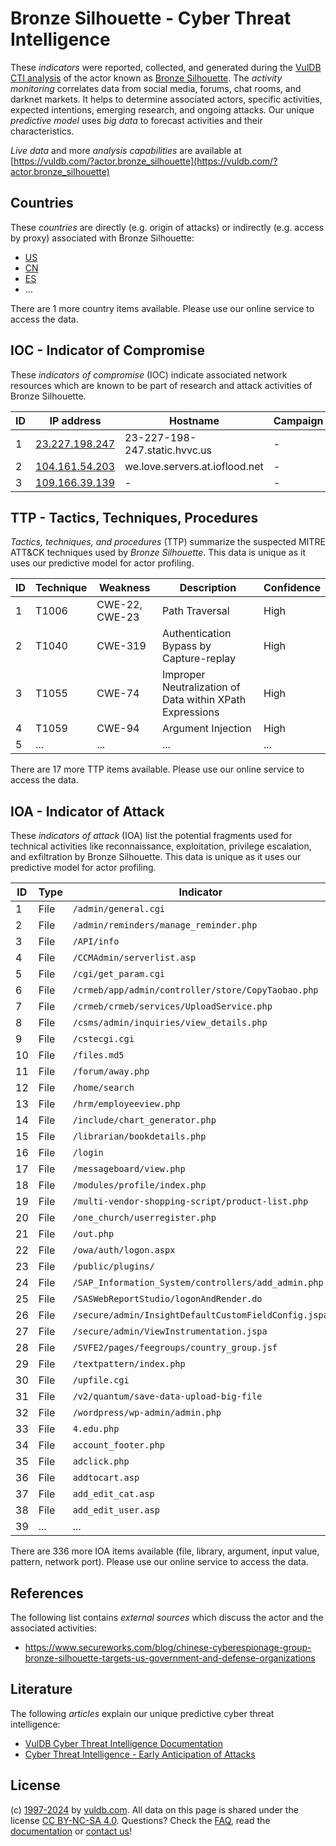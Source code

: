 # Bronze Silhouette - Cyber Threat Intelligence

These _indicators_ were reported, collected, and generated during the [VulDB CTI analysis](https://vuldb.com/?kb.cti) of the actor known as [Bronze Silhouette](https://vuldb.com/?actor.bronze_silhouette). The _activity monitoring_ correlates data from social media, forums, chat rooms, and darknet markets. It helps to determine associated actors, specific activities, expected intentions, emerging research, and ongoing attacks. Our unique _predictive model_ uses _big data_ to forecast activities and their characteristics.

_Live data_ and more _analysis capabilities_ are available at [https://vuldb.com/?actor.bronze_silhouette](https://vuldb.com/?actor.bronze_silhouette)

## Countries

These _countries_ are directly (e.g. origin of attacks) or indirectly (e.g. access by proxy) associated with Bronze Silhouette:

* [US](https://vuldb.com/?country.us)
* [CN](https://vuldb.com/?country.cn)
* [ES](https://vuldb.com/?country.es)
* ...

There are 1 more country items available. Please use our online service to access the data.

## IOC - Indicator of Compromise

These _indicators of compromise_ (IOC) indicate associated network resources which are known to be part of research and attack activities of Bronze Silhouette.

ID | IP address | Hostname | Campaign | Confidence
-- | ---------- | -------- | -------- | ----------
1 | [23.227.198.247](https://vuldb.com/?ip.23.227.198.247) | 23-227-198-247.static.hvvc.us | - | High
2 | [104.161.54.203](https://vuldb.com/?ip.104.161.54.203) | we.love.servers.at.ioflood.net | - | High
3 | [109.166.39.139](https://vuldb.com/?ip.109.166.39.139) | - | - | High

## TTP - Tactics, Techniques, Procedures

_Tactics, techniques, and procedures_ (TTP) summarize the suspected MITRE ATT&CK techniques used by _Bronze Silhouette_. This data is unique as it uses our predictive model for actor profiling.

ID | Technique | Weakness | Description | Confidence
-- | --------- | -------- | ----------- | ----------
1 | T1006 | CWE-22, CWE-23 | Path Traversal | High
2 | T1040 | CWE-319 | Authentication Bypass by Capture-replay | High
3 | T1055 | CWE-74 | Improper Neutralization of Data within XPath Expressions | High
4 | T1059 | CWE-94 | Argument Injection | High
5 | ... | ... | ... | ...

There are 17 more TTP items available. Please use our online service to access the data.

## IOA - Indicator of Attack

These _indicators of attack_ (IOA) list the potential fragments used for technical activities like reconnaissance, exploitation, privilege escalation, and exfiltration by Bronze Silhouette. This data is unique as it uses our predictive model for actor profiling.

ID | Type | Indicator | Confidence
-- | ---- | --------- | ----------
1 | File | `/admin/general.cgi` | High
2 | File | `/admin/reminders/manage_reminder.php` | High
3 | File | `/API/info` | Medium
4 | File | `/CCMAdmin/serverlist.asp` | High
5 | File | `/cgi/get_param.cgi` | High
6 | File | `/crmeb/app/admin/controller/store/CopyTaobao.php` | High
7 | File | `/crmeb/crmeb/services/UploadService.php` | High
8 | File | `/csms/admin/inquiries/view_details.php` | High
9 | File | `/cstecgi.cgi` | Medium
10 | File | `/files.md5` | Medium
11 | File | `/forum/away.php` | High
12 | File | `/home/search` | Medium
13 | File | `/hrm/employeeview.php` | High
14 | File | `/include/chart_generator.php` | High
15 | File | `/librarian/bookdetails.php` | High
16 | File | `/login` | Low
17 | File | `/messageboard/view.php` | High
18 | File | `/modules/profile/index.php` | High
19 | File | `/multi-vendor-shopping-script/product-list.php` | High
20 | File | `/one_church/userregister.php` | High
21 | File | `/out.php` | Medium
22 | File | `/owa/auth/logon.aspx` | High
23 | File | `/public/plugins/` | High
24 | File | `/SAP_Information_System/controllers/add_admin.php` | High
25 | File | `/SASWebReportStudio/logonAndRender.do` | High
26 | File | `/secure/admin/InsightDefaultCustomFieldConfig.jspa` | High
27 | File | `/secure/admin/ViewInstrumentation.jspa` | High
28 | File | `/SVFE2/pages/feegroups/country_group.jsf` | High
29 | File | `/textpattern/index.php` | High
30 | File | `/upfile.cgi` | Medium
31 | File | `/v2/quantum/save-data-upload-big-file` | High
32 | File | `/wordpress/wp-admin/admin.php` | High
33 | File | `4.edu.php` | Medium
34 | File | `account_footer.php` | High
35 | File | `adclick.php` | Medium
36 | File | `addtocart.asp` | High
37 | File | `add_edit_cat.asp` | High
38 | File | `add_edit_user.asp` | High
39 | ... | ... | ...

There are 336 more IOA items available (file, library, argument, input value, pattern, network port). Please use our online service to access the data.

## References

The following list contains _external sources_ which discuss the actor and the associated activities:

* https://www.secureworks.com/blog/chinese-cyberespionage-group-bronze-silhouette-targets-us-government-and-defense-organizations

## Literature

The following _articles_ explain our unique predictive cyber threat intelligence:

* [VulDB Cyber Threat Intelligence Documentation](https://vuldb.com/?kb.cti)
* [Cyber Threat Intelligence - Early Anticipation of Attacks](https://www.scip.ch/en/?labs.20201022)

## License

(c) [1997-2024](https://vuldb.com/?kb.changelog) by [vuldb.com](https://vuldb.com/?kb.about). All data on this page is shared under the license [CC BY-NC-SA 4.0](https://creativecommons.org/licenses/by-nc-sa/4.0/). Questions? Check the [FAQ](https://vuldb.com/?kb.faq), read the [documentation](https://vuldb.com/?kb) or [contact us](https://vuldb.com/?contact)!
